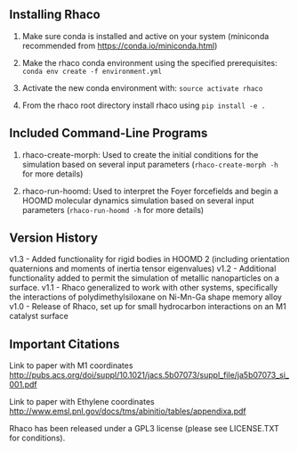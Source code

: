 ## Installing Rhaco

1) Make sure conda is installed and active on your system (miniconda recommended from https://conda.io/miniconda.html)

2) Make the rhaco conda environment using the specified prerequisites: `conda env create -f environment.yml`

3) Activate the new conda environment with: `source activate rhaco`

4) From the rhaco root directory install rhaco using `pip install -e .`

## Included Command-Line Programs

1) rhaco-create-morph: Used to create the initial conditions for the simulation based on several input parameters (`rhaco-create-morph -h` for more details)

2) rhaco-run-hoomd: Used to interpret the Foyer forcefields and begin a HOOMD molecular dynamics simulation based on several input parameters (`rhaco-run-hoomd -h` for more details)

## Version History

v1.3 - Added functionality for rigid bodies in HOOMD 2 (including orientation quaternions and moments of inertia tensor eigenvalues)
v1.2 - Additional functionality added to permit the simulation of metallic nanoparticles on a surface.
v1.1 - Rhaco generalized to work with other systems, specifically the interactions of polydimethylsiloxane on Ni-Mn-Ga shape memory alloy
v1.0 - Release of Rhaco, set up for small hydrocarbon interactions on an M1 catalyst surface

## Important Citations

Link to paper with M1 coordinates
http://pubs.acs.org/doi/suppl/10.1021/jacs.5b07073/suppl_file/ja5b07073_si_001.pdf

Link to paper with Ethylene coordinates
http://www.emsl.pnl.gov/docs/tms/abinitio/tables/appendixa.pdf

Rhaco has been released under a GPL3 license (please see LICENSE.TXT for conditions).
